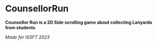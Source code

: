 # CounsellorRun

**Counsellor Run is a 2D Side scrolling game about collecting Lanyards from students**

*Made for ISSFT 2023*
